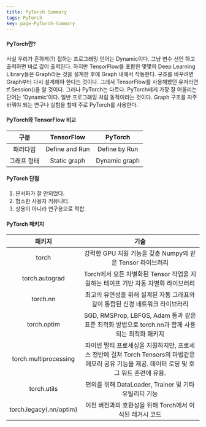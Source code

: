 ```yaml
---
title: PyTorch Summary
tags: PyTorch
key: page-PyTorch-Summary
---
```


#### PyTorch란?

사실 우리가 흔하게(?) 접하는 프로그래밍 언어는 Dynamic이다. 그냥 변수 선언 하고 출력하면 바로 값이 출력된다. 하지만 TensorFlow를 포함한 몇몇의 Deep Learning Library들은 Graph라는 것을 설계한 후에 Graph 내에서 작동한다. 구조를 바꾸려면 Graph부터 다시 설계해야 한다는 것이다. 그래서 TensorFlow를 사용해봤던 유저라면 tf.Session()을 알 것이다. 그러나 PyTorch는 다르다. PyTorch에게 가장 잘 어울리는 단어는 'Dynamic'이다. 일반 프로그래밍 처럼 동적이라는 것이다. Graph 구조를 자주 바꿔야 되는 연구나 실험을 할때 주로 PyTorch를 사용한다.

#### PyTorch와 TensorFlow 비교

| 구분 | TensorFlow | PyTorch |
| :-: | :-: | :-: |
| 패러다임 | Define and Run | Define by Run |
| 그래프 형태 | Static graph | Dynamic graph |

#### PyTorch 단점

1. 문서화가 잘 안되었다.
2. 협소한 사용자 커뮤니티.
3. 상용이 아니라 연구용으로 적합.

#### PyTorch 패키지

| 패키지 | 기술 |
| :-: | :-: |
| torch | 강력한 GPU 지원 기능을 갖춘 Numpy와 같은 Tensor 라이브러리 |
| torch.autograd | Torch에서 모든 차별화된 Tensor 작업을 지원하는 테이프 기반 자동 차별화 라이브러리 |
| torch.nn | 최고의 유연성을 위해 설계된 자동 그래프와 깊이 통합된 신경 네트워크 라이브러리 |
| torch.optim | SGD, RMSProp, LBFGS, Adam 등과 같은 표준 최적화 방법으로 torch.nn과 함께 사용되는 최적화 패키지 |
| torch.multiprocessing | 파이썬 멀티 프로세싱을 지원하지만, 프로세스 전반에 걸쳐 Torch Tensors의 마법같은 메모리 공유 기능을 제공. 데이터 로딩 및 호그 워트 훈련에 유용. |
| torch.utils | 편의를 위해 DataLoader, Trainer 및 기타 유틸리티 기능 |
| torch.legacy(.nn/optim) | 이전 버전과의 호환성을 위해 Torch에서 이식된 레거시 코드 |